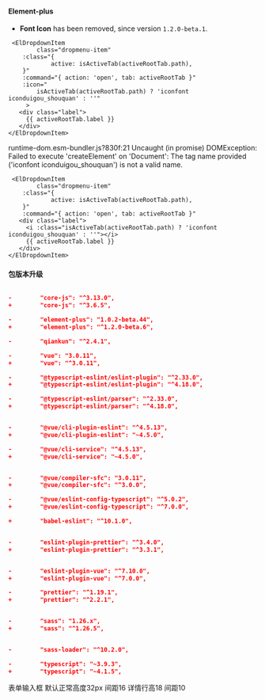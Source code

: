 

#### Element-plus

- **Font Icon** has been removed, since version `1.2.0-beta.1`.

```vue
 <ElDropdownItem
 		class="dropmenu-item"
    :class="{
    		active: isActiveTab(activeRootTab.path),
    }"
    :command="{ action: 'open', tab: activeRootTab }"
    :icon="
        isActiveTab(activeRootTab.path) ? 'iconfont iconduigou_shouquan' : ''"
     >
   <div class="label">
     {{ activeRootTab.label }}
   </div>
</ElDropdownItem>
```

runtime-dom.esm-bundler.js?830f:21 Uncaught (in promise) DOMException: Failed to execute 'createElement' on 'Document': The tag name provided ('iconfont iconduigou_shouquan') is not a valid name.

```vue
 <ElDropdownItem
 		class="dropmenu-item"
    :class="{
    		active: isActiveTab(activeRootTab.path),
    }"
    :command="{ action: 'open', tab: activeRootTab }"
   <div class="label">
     <i :class="isActiveTab(activeRootTab.path) ? 'iconfont iconduigou_shouquan' : ''"></i>
     {{ activeRootTab.label }}
   </div>
</ElDropdownItem>
```

#### 包版本升级

```json

-        "core-js": "^3.13.0",
+        "core-js": "^3.6.5",

-        "element-plus": "1.0.2-beta.44",
+        "element-plus": "^1.2.0-beta.6",

-        "qiankun": "^2.4.1",

-        "vue": "3.0.11",
+        "vue": "^3.0.11",

-        "@typescript-eslint/eslint-plugin": "^2.33.0",
+        "@typescript-eslint/eslint-plugin": "^4.18.0",

-        "@typescript-eslint/parser": "^2.33.0",
+        "@typescript-eslint/parser": "^4.18.0",


-        "@vue/cli-plugin-eslint": "^4.5.13",
+        "@vue/cli-plugin-eslint": "~4.5.0",

-        "@vue/cli-service": "^4.5.13",
+        "@vue/cli-service": "~4.5.0",


-        "@vue/compiler-sfc": "3.0.11",
+        "@vue/compiler-sfc": "^3.0.0",

-        "@vue/eslint-config-typescript": "^5.0.2",
+        "@vue/eslint-config-typescript": "^7.0.0",

+        "babel-eslint": "^10.1.0",


-        "eslint-plugin-prettier": "^3.4.0",
+        "eslint-plugin-prettier": "^3.3.1",


-        "eslint-plugin-vue": "^7.10.0",
+        "eslint-plugin-vue": "^7.0.0",

-        "prettier": "^1.19.1",
+        "prettier": "^2.2.1",


-        "sass": "1.26.x",
+        "sass": "^1.26.5",


-        "sass-loader": "^10.2.0",

-        "typescript": "~3.9.3",
+        "typescript": "~4.1.5",

```

表单输入框  默认正常高度32px 间距16  详情行高18 间距10

 